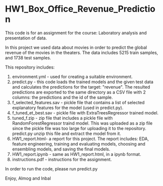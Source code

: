 # HW1_Box_Office_Revenue_Prediction

This code is for an assignment for the course: Laboratory analysis and presentation of data. 

In this project we used data about movies in order to predict the global revenue of the movies in the theaters. 
The data includes 5215 train samples, and 1738 test samples. 

This repository includes:
1. environment.yml - used for creating a suitable environment. 
2. predict.py - this code loads the trained models and the given test data and calculates the predictions for  the target: "revenue". The resulted predictions are exported to the same directory as a CSV file with 2 columns: the predictions and the id of the sample. 
3. f_selected_features.sav - pickle file that contains a list of selected explanatory features for the model (used in predict.py). 
4. f_tuned_et_best.sav - pickle file with ExtraTreesRegressor trained model. 
5. tuned_f.zip - zip file that includes a pickle file with RandomForestRegressor traind model. This was uploaded as a zip file since the pickle file was too large for uploading it to the repository. predict.py unzip this file and extract the model from it. 
6. HW1_report.html- a report for this project. The report includes: EDA, feature engineering, training and evaluating models, choosing and ensembling models, and saving the final models. 
7. HW1_report.ipynb - same as HW1_report.html, in a ipynb format. 
8. instructions.pdf - instructions for the assignment. 


In order to run the code, please run predict.py 

Enjoy, 
Almog and Inbal 
